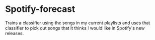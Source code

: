 # Spotify-forecast
Trains a classifier using the songs in my current playlists and uses that classifier to pick out songs that it thinks I would like in Spotify's new releases. 
